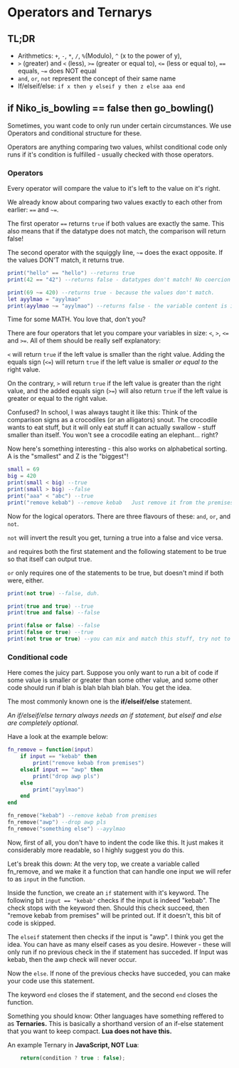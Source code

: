 # Operators and Ternarys

## TL;DR

- Arithmetics: `+`, `-`, `*`, `/`, `%`(Modulo), `^` (x to the power of y), 
- `>` (greater) and `<` (less), `>=` (greater or equal to), `<=` (less or equal to), `==` equals, `~=` does NOT equal
- `and`, `or`, `not` represent the concept of their same name
- If/elseif/else: `if x then y elseif y then z else aaa end`

## if Niko\_is\_bowling == false then go\_bowling()  
Sometimes, you want code to only run under certain circumstances. We use Operators and conditional structure for these.

Operators are anything comparing two values, whilst conditional code only runs if it's condition is fulfilled - usually checked with those operators.

### Operators
Every operator will compare the value to it's left to the value on it's right.

We already know about comparing two values exactly to each other from earlier: `==` and `~=`.

The first operator `==` returns `true` if both values are exactly the same. This also means that if the datatype does not match, the comparison will return false!

The second operator with the squiggly line, `~=` does the exact opposite. If the values DON'T match, it returns true.

```lua
print("hello" == "hello") --returns true
print(42 == "42") --returns false - datatypes don't match! No coercion here.

print(69 ~= 420) --returns true - because the values don't match.
let ayylmao = "ayylmao"
print(ayylmao ~= "ayylmao") --returns false - the variable content is identical to the compared value!
```

Time for some MATH. You love that, don't you?

There are four operators that let you compare your variables in size: `<`, `>`, `<=` and `>=`. All of them should be really self explanatory:

`<` will return `true` if the left value is smaller than the right value. Adding the equals sign (`<=`) will return `true` if the left value is smaller *or equal to* the right value.

On the contrary, `>` will return `true` if the left value is greater than the right value, and the added equals sign (`>=`) will also return `true` if the left value is greater or equal to the right value.

Confused? In school, I was always taught it like this: Think of the comparison signs as a crocodiles (or an alligators) snout. The crocodile wants to eat stuff, but it will only eat stuff it can actually swallow - stuff smaller than itself.  You won't see a crocodile eating an elephant... right?

Now here's something interesting - this also works on alphabetical sorting. A is the "smallest" and Z is the "biggest"!

```lua
small = 69
big = 420
print(small < big) --true
print(small > big) --false
print("aaa" < "abc") --true
print("remove kebab") --remove kebab   Just remove it from the premises already 
```

Now for the logical operators. There are three flavours of these: `and`, `or`, and `not`.

`not` will invert the result you get, turning a true into a false and vice versa.

`and` requires both the first statement and the following statement to be true so that itself can output true.

`or` only requires one of the statements to be true, but doesn't mind if both were, either.

```lua
print(not true) --false, duh.

print(true and true) --true
print(true and false) --false

print(false or false) --false
print(false or true) --true
print(not true or true) --you can mix and match this stuff, try not to confuse yourself with not though.
``` 

### Conditional code
Here comes the juicy part. Suppose you only want to run a bit of code if some value is smaller or greater than some other value, and some other code should run if blah is blah blah blah blah. You get the idea.

The most commonly known one is the **if/elseif/else** statement.

*An if/elseif/else ternary always needs an if statement, but elseif and else are completely optional.*

Have a look at the example below:

```lua
fn_remove = function(input)
    if input == "kebab" then
        print("remove kebab from premises")
    elseif input == "awp" then
        print("drop awp pls")
    else
        print("ayylmao")
    end
end

fn_remove("kebab") --remove kebab from premises
fn_remove("awp") --drop awp pls
fn_remove("something else") --ayylmao
```

Now, first of all, you don't have to indent the code like this. It just makes it considerably more readable, so I highly suggest you do this.

Let's break this down:
At the very top, we create a variable called fn_remove, and we make it a function that can handle one input we will refer to as `input` in the function.

Inside the function, we create an `if` statement with it's keyword. The following bit `input == "kebab"` checks if the input is indeed "kebab".  The check stops with the keyword then. Should this check succeed, then "remove kebab from premises" will be printed out. If it doesn't, this bit of code is skipped.

The `elseif` statement then checks if the input is "awp". I think you get the idea. You can have as many elseif cases as you desire. However - these will only run if no previous check in the if statement has succeded. If Input was kebab, then the awp check will never occur.

Now the `else`. If none of the previous checks have succeded, you can make your code use this statement.

The keyword `end` closes the if statement, and the second `end` closes the function.

Something you should know: Other languages have something reffered to as **Ternaries.** This is basically a shorthand version of an if-else statement that you want to keep compact. **Lua does not have this.**

An example Ternary in **JavaScript, NOT Lua**:
```js
    return(condition ? true : false);
```